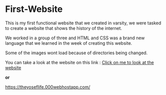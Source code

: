 # First-Website
This is my first functional website that we created in varsity, we were tasked to create a website that shows the history of the internet.

We worked in a group of three and HTML and CSS was a brand new language that we learned in the week of creating this website. 

Some of the images wont load because of directories being changed. 

You can take a look at the website on this link : 
[Click on me to look at the website](https://theyoseflife.000webhostapp.com/)

**or**

https://theyoseflife.000webhostapp.com/

